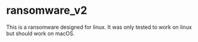 # ransomware_v2
This is a ransomware designed for linux. It was only tested to work on linux but should work on macOS.
